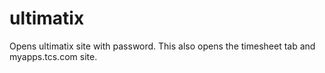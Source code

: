 # ultimatix

Opens ultimatix site with password.
This also opens the timesheet tab and myapps.tcs.com site.
